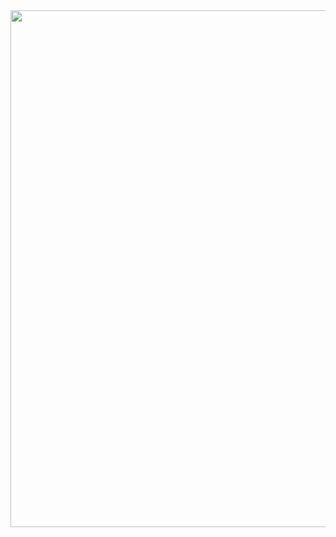 <a href="https://solved.ac/profile/jaeyup06">
  <img src="https://github-readme-solvedac.vercel.app/api/?handle=jaeyup06" width="827">
</a>